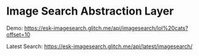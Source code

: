 Image Search Abstraction Layer
=========================

Demo: https://esk-imagesearch.glitch.me/api/imagesearch/lol%20cats?offset=10

Latest Search: https://esk-imagesearch.glitch.me/api/latest/imagesearch/

